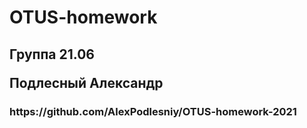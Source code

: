 # OTUS-homework
<h2>Группа 21.06 <p>Подлесный Александр</h2>

<h3>https://github.com/AlexPodlesniy/OTUS-homework-2021</h3>
